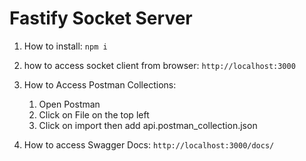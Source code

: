 # Fastify Socket Server

1. How to install:
   `npm i`

2.   how to access socket client from browser:
     `http://localhost:3000`

3. How to Access Postman Collections:
   1. Open Postman
   2. Click on File on the top left
   3. Click on import then add api.postman_collection.json
  
4. How to access Swagger Docs:
     `http://localhost:3000/docs/`   
